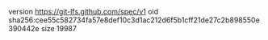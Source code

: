 version https://git-lfs.github.com/spec/v1
oid sha256:cee55c582734fa57e8def10c3d1ac212d6f5b1cff21de27c2b898550e390442e
size 19987
